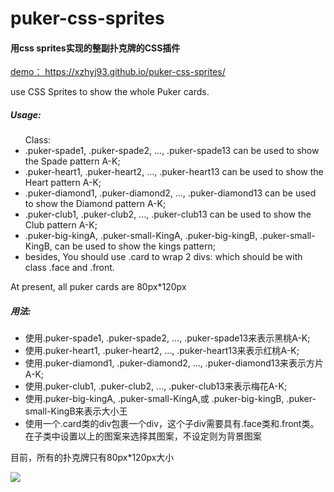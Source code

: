 # puker-css-sprites
<h4>用css sprites实现的整副扑克牌的CSS插件</h4>

<p><a href=" https://xzhyj93.github.io/puker-css-sprites/">demo： https://xzhyj93.github.io/puker-css-sprites/</a></p>
use CSS Sprites to show the whole Puker cards.

<h5>Usage:</h5>
<ul>
Class:
<li>.puker-spade1, .puker-spade2, ..., .puker-spade13 can be used to show the Spade pattern A-K;</li>
<li>.puker-heart1, .puker-heart2, ..., .puker-heart13 can be used to show the Heart pattern A-K;</li>
<li>.puker-diamond1, .puker-diamond2, ..., .puker-diamond13 can be used to show the Diamond pattern A-K;</li>
<li>.puker-club1, .puker-club2, ..., .puker-club13 can be used to show the Club pattern A-K;</li></li>
<li>.puker-big-kingA, .puker-small-KingA, .puker-big-kingB, .puker-small-KingB, can be used to show the kings pattern;</li></li>
<li>besides, 
You should use .card to wrap 2 divs: which should be with class .face and .front.</li>
</ul>
At present, all puker cards are 80px*120px


<h5>用法:</h5>
<ul>
<li>使用.puker-spade1, .puker-spade2, ..., .puker-spade13来表示黑桃A-K;</li>
<li>使用.puker-heart1, .puker-heart2, ..., .puker-heart13来表示红桃A-K;</li>
<li>使用.puker-diamond1, .puker-diamond2, ..., .puker-diamond13来表示方片A-K;</li>
<li>使用.puker-club1, .puker-club2, ..., .puker-club13来表示梅花A-K;</li></li>
<li>使用.puker-big-kingA, .puker-small-KingA,或 .puker-big-kingB, .puker-small-KingB来表示大小王</li></li>
<li>使用一个.card类的div包裹一个div，这个子div需要具有.face类和.front类。在子类中设置以上的图案来选择其图案，不设定则为背景图案</li>
</ul>
目前，所有的扑克牌只有80px*120px大小

<img src="https://raw.githubusercontent.com/xzhyj93/puker-css-sprites/gh-pages/img/demo.png"></img>
